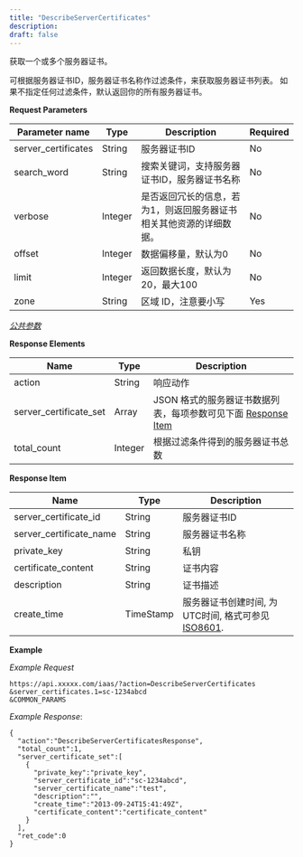 ```yaml
---
title: "DescribeServerCertificates"
description: 
draft: false
---
```




获取一个或多个服务器证书。

可根据服务器证书ID，服务器证书名称作过滤条件，来获取服务器证书列表。 如果不指定任何过滤条件，默认返回你的所有服务器证书。

**Request Parameters**

| Parameter name | Type | Description | Required |
| --- | --- | --- | --- |
| server_certificates | String | 服务器证书ID | No |
| search_word | String | 搜索关键词，支持服务器证书ID，服务器证书名称 | No |
| verbose | Integer | 是否返回冗长的信息，若为1，则返回服务器证书相关其他资源的详细数据。 | No |
| offset | Integer | 数据偏移量，默认为0 | No |
| limit | Integer | 返回数据长度，默认为20，最大100 | No |
| zone | String | 区域 ID，注意要小写 | Yes |

[_公共参数_](../../../parameters/)

**Response Elements**

| Name | Type | Description |
| --- | --- | --- |
| action | String | 响应动作 |
| server_certificate_set | Array | JSON 格式的服务器证书数据列表，每项参数可见下面 [Response Item](#response-item) |
| total_count | Integer | 根据过滤条件得到的服务器证书总数 |

**Response Item**

| Name | Type | Description |
| --- | --- | --- |
| server_certificate_id | String | 服务器证书ID |
| server_certificate_name | String | 服务器证书名称 |
| private_key | String | 私钥 |
| certificate_content | String | 证书内容 |
| description | String | 证书描述 |
| create_time | TimeStamp | 服务器证书创建时间, 为UTC时间, 格式可参见 [ISO8601](http://www.w3.org/TR/NOTE-datetime). |

**Example**

_Example Request_

```
https://api.xxxxx.com/iaas/?action=DescribeServerCertificates
&server_certificates.1=sc-1234abcd
&COMMON_PARAMS
```

_Example Response_:

```
{
  "action":"DescribeServerCertificatesResponse",
  "total_count":1,
  "server_certificate_set":[
    {
      "private_key":"private_key",
      "server_certificate_id":"sc-1234abcd",
      "server_certificate_name":"test",
      "description":"",
      "create_time":"2013-09-24T15:41:49Z",
      "certificate_content":"certificate_content"
    }
  ],
  "ret_code":0
}
```
